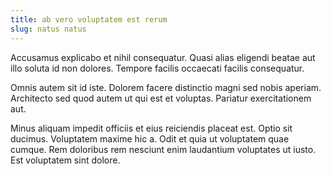 ```yaml
---
title: ab vero voluptatem est rerum
slug: natus natus
---
```


Accusamus explicabo et nihil consequatur. Quasi alias eligendi beatae aut illo soluta id non dolores. Tempore facilis occaecati facilis consequatur.

Omnis autem sit id iste. Dolorem facere distinctio magni sed nobis aperiam. Architecto sed quod autem ut qui est et voluptas. Pariatur exercitationem aut.

Minus aliquam impedit officiis et eius reiciendis placeat est. Optio sit ducimus. Voluptatem maxime hic a. Odit et quia ut voluptatem quae cumque. Rem doloribus rem nesciunt enim laudantium voluptates ut iusto. Est voluptatem sint dolore.
